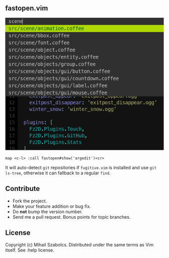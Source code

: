 fastopen.vim
------------
![Screenshot](screenshot.png)

```
map <c-l> :call fastopen#show('argedit')<cr>
```

It will auto-detect `git` repositories if `fugitive.vim` is installed and
use `git ls-tree`, otherwise it can fallback to a regular `find`.

Contribute
----------
* Fork the project.
* Make your feature addition or bug fix.
* Do **not** bump the version number.
* Send me a pull request. Bonus points for topic branches.

License
-------
Copyright (c) Mihail Szabolcs. Distributed under the same terms as Vim itself. See
:help license.

